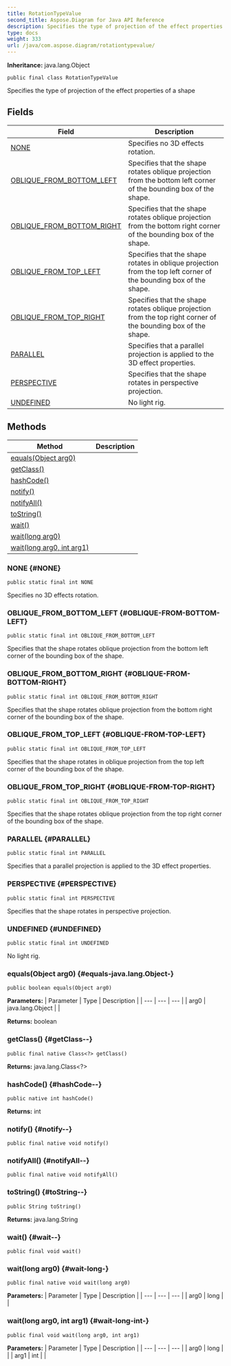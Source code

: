 ```yaml
---
title: RotationTypeValue
second_title: Aspose.Diagram for Java API Reference
description: Specifies the type of projection of the effect properties of a shape
type: docs
weight: 333
url: /java/com.aspose.diagram/rotationtypevalue/
---
```


**Inheritance:**
java.lang.Object
```
public final class RotationTypeValue
```

Specifies the type of projection of the effect properties of a shape
## Fields

| Field | Description |
| --- | --- |
| [NONE](#NONE) | Specifies no 3D effects rotation. |
| [OBLIQUE_FROM_BOTTOM_LEFT](#OBLIQUE-FROM-BOTTOM-LEFT) | Specifies that the shape rotates oblique projection from the bottom left corner of the bounding box of the shape. |
| [OBLIQUE_FROM_BOTTOM_RIGHT](#OBLIQUE-FROM-BOTTOM-RIGHT) | Specifies that the shape rotates oblique projection from the bottom right corner of the bounding box of the shape. |
| [OBLIQUE_FROM_TOP_LEFT](#OBLIQUE-FROM-TOP-LEFT) | Specifies that the shape rotates in oblique projection from the top left corner of the bounding box of the shape. |
| [OBLIQUE_FROM_TOP_RIGHT](#OBLIQUE-FROM-TOP-RIGHT) | Specifies that the shape rotates oblique projection from the top right corner of the bounding box of the shape. |
| [PARALLEL](#PARALLEL) | Specifies that a parallel projection is applied to the 3D effect properties. |
| [PERSPECTIVE](#PERSPECTIVE) | Specifies that the shape rotates in perspective projection. |
| [UNDEFINED](#UNDEFINED) | No light rig. |
## Methods

| Method | Description |
| --- | --- |
| [equals(Object arg0)](#equals-java.lang.Object-) |  |
| [getClass()](#getClass--) |  |
| [hashCode()](#hashCode--) |  |
| [notify()](#notify--) |  |
| [notifyAll()](#notifyAll--) |  |
| [toString()](#toString--) |  |
| [wait()](#wait--) |  |
| [wait(long arg0)](#wait-long-) |  |
| [wait(long arg0, int arg1)](#wait-long-int-) |  |
### NONE {#NONE}
```
public static final int NONE
```


Specifies no 3D effects rotation.

### OBLIQUE_FROM_BOTTOM_LEFT {#OBLIQUE-FROM-BOTTOM-LEFT}
```
public static final int OBLIQUE_FROM_BOTTOM_LEFT
```


Specifies that the shape rotates oblique projection from the bottom left corner of the bounding box of the shape.

### OBLIQUE_FROM_BOTTOM_RIGHT {#OBLIQUE-FROM-BOTTOM-RIGHT}
```
public static final int OBLIQUE_FROM_BOTTOM_RIGHT
```


Specifies that the shape rotates oblique projection from the bottom right corner of the bounding box of the shape.

### OBLIQUE_FROM_TOP_LEFT {#OBLIQUE-FROM-TOP-LEFT}
```
public static final int OBLIQUE_FROM_TOP_LEFT
```


Specifies that the shape rotates in oblique projection from the top left corner of the bounding box of the shape.

### OBLIQUE_FROM_TOP_RIGHT {#OBLIQUE-FROM-TOP-RIGHT}
```
public static final int OBLIQUE_FROM_TOP_RIGHT
```


Specifies that the shape rotates oblique projection from the top right corner of the bounding box of the shape.

### PARALLEL {#PARALLEL}
```
public static final int PARALLEL
```


Specifies that a parallel projection is applied to the 3D effect properties.

### PERSPECTIVE {#PERSPECTIVE}
```
public static final int PERSPECTIVE
```


Specifies that the shape rotates in perspective projection.

### UNDEFINED {#UNDEFINED}
```
public static final int UNDEFINED
```


No light rig.

### equals(Object arg0) {#equals-java.lang.Object-}
```
public boolean equals(Object arg0)
```




**Parameters:**
| Parameter | Type | Description |
| --- | --- | --- |
| arg0 | java.lang.Object |  |

**Returns:**
boolean
### getClass() {#getClass--}
```
public final native Class<?> getClass()
```




**Returns:**
java.lang.Class<?>
### hashCode() {#hashCode--}
```
public native int hashCode()
```




**Returns:**
int
### notify() {#notify--}
```
public final native void notify()
```




### notifyAll() {#notifyAll--}
```
public final native void notifyAll()
```




### toString() {#toString--}
```
public String toString()
```




**Returns:**
java.lang.String
### wait() {#wait--}
```
public final void wait()
```




### wait(long arg0) {#wait-long-}
```
public final native void wait(long arg0)
```




**Parameters:**
| Parameter | Type | Description |
| --- | --- | --- |
| arg0 | long |  |

### wait(long arg0, int arg1) {#wait-long-int-}
```
public final void wait(long arg0, int arg1)
```




**Parameters:**
| Parameter | Type | Description |
| --- | --- | --- |
| arg0 | long |  |
| arg1 | int |  |

